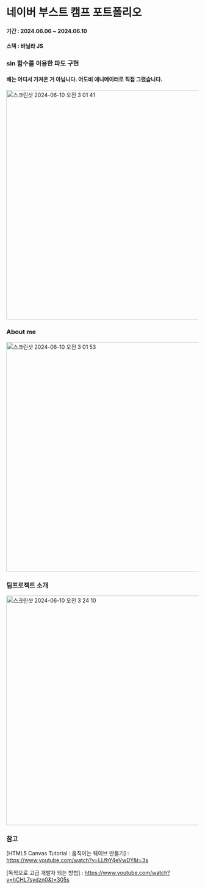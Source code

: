 # 네이버 부스트 캠프 포트폴리오

#### 기간 : 2024.06.06 ~ 2024.06.10

#### 스택 : 바닐라 JS



### sin 함수를 이용한 파도 구현
#### 배는 어디서 가져온 거 아닙니다. 어도비 애니메이터로 직접 그렸습니다. 

<img width="600" alt="스크린샷 2024-06-10 오전 3 01 41" src="https://github.com/dongguJeong/naverBootCamp/assets/133619736/ebd89bea-fb31-4b1a-bd0b-c6d59d41b50e">

### About me
<img width="600" alt="스크린샷 2024-06-10 오전 3 01 53" src="https://github.com/dongguJeong/naverBootCamp/assets/133619736/52a784bc-e5a8-4c7a-8e95-e38b4f6dfceb">


### 팀프로젝트 소개
<img width="600" alt="스크린샷 2024-06-10 오전 3 24 10" src="https://github.com/dongguJeong/naverBootCamp/assets/133619736/5d389c2a-75fd-472e-a9d7-1091c80201b9">


### 참고
[HTML5 Canvas Tutorial : 움직이는 웨이브 만들기] : https://www.youtube.com/watch?v=LLfhY4eVwDY&t=3s

[독학으로 고급 개발자 되는 방법] : https://www.youtube.com/watch?v=hCHL7sydzn0&t=305s
